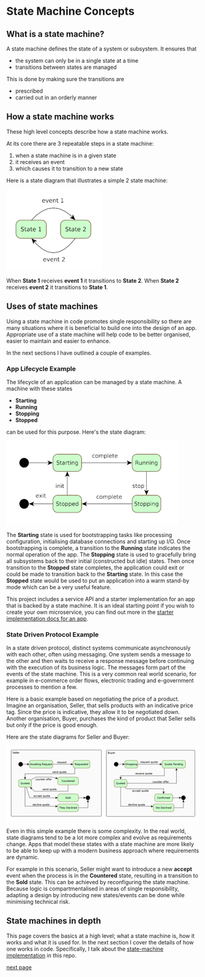 # State Machine Concepts

## What is a state machine?

A state machine defines the state of a system or subsystem. It ensures that

* the system can only be in a single state at a time
* transitions between states are managed

This is done by making sure the transitions are

* prescribed
* carried out in an orderly manner

## How a state machine works

These high level concepts describe how a state machine works.

At its core there are 3 repeatable steps in a state machine:

1. when a state machine is in a given state
2. it receives an event
3. which causes it to transition to a new state

Here is a state diagram that illustrates a simple 2 state machine:

![](media/State_diagram_1.png)

When **State 1** receives **event 1** it transitions to **State 2**. When **State 2** receives
**event 2** it transitions to **State 1**.

## Uses of state machines

Using a state machine in code promotes single responsibility so there are many situations where it
is beneficial to build one into the design of an app. Appropriate use of a state machine will help
code to be better organised, easier to maintain and easier to enhance.

In the next sections I have outlined a couple of examples.

### App Lifecycle Example

The lifecycle of an application can be managed by a state machine. A machine with these states

* **Starting**
* **Running**
* **Stopping**
* **Stopped**

can be used for this purpose. Here's the state diagram:

![](media/State_diagram_2.png)

The **Starting** state is used for bootstrapping tasks like processing configuration, initialising
database connections and starting up I/O. Once bootstrapping is complete, a transition to the
**Running** state indicates the normal operation of the app. The **Stopping** state is used to
gracefully bring all subsystems back to their initial (constructed but idle) states. Then once
transition to the **Stopped** state completes, the application could exit or could be made to
transition back to the **Starting** state. In this case the **Stopped** state would be used to put
an application into a warm stand-by mode which can be a very useful feature.

This project includes a service API and a starter implementation for an app that is backed by a
state machine. It is an ideal starting point if you wish to create your own microservice, you can
find out more in the [starter implementation docs for an app](08-service.md).

### State Driven Protocol Example

In a state driven protocol, distinct systems communicate asynchronously with each other, often using
messaging. One system sends a message to the other and then waits to receive a response message
before continuing with the execution of its business logic. The messages form part of the events of
the state machine. This is a very common real world scenario, for example in e-commerce order flows,
electronic trading and e-government processes to mention a few.

Here is a basic example based on negotiating the price of a product. Imagine an organisation,
Seller, that sells products with an indicative price tag. Since the price is indicative, they allow
it to be negotiated down. Another organisation, Buyer, purchases the kind of product that Seller
sells but only if the price is good enough.

Here are the state diagrams for Seller and Buyer:

![](media/State_diagram_3.png)

Even in this simple example there is some complexity. In the real world, state diagrams tend to be a
lot more complex and evolve as requirements change. Apps that model these states with a state
machine are more likely to be able to keep up with a modern business approach where requirements are
dynamic.

For example in this scenario, Seller might want to introduce a new **accept** event when the process
is in the **Countered** state, resulting in a transition to the **Sold** state. This can be achieved
by reconfiguring the state machine. Because logic is compartmentalised in areas of single
responsibility, adapting a design by introducing new states/events can be done while minimising
technical risk.

## State machines in depth

This page covers the basics at a high level; what a state machine is, how it works and what it is
used for. In the next section I cover the details of how one works in code. Specifically, I talk
about the [state-machine implementation](02-implementation.md) in this repo.

[next page](02-implementation.md)